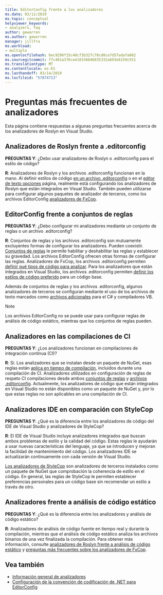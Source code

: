 ```yaml
---
title: EditorConfig frente a los analizadores
ms.date: 03/11/2019
ms.topic: conceptual
helpviewer_keywords:
- analyzers, faq
author: gewarren
ms.author: gewarren
manager: jillfra
ms.workload:
- multiple
ms.openlocfilehash: bec9296f15c48cf3b327c78cd0ce7d57adafa002
ms.sourcegitcommit: f7c401a376ce410336846835332a693e6159c551
ms.translationtype: MT
ms.contentlocale: es-ES
ms.lasthandoff: 03/14/2019
ms.locfileid: "57874713"
---
```

# <a name="analyzers-faq"></a>Preguntas más frecuentes de analizadores

Esta página contiene respuestas a algunas preguntas frecuentes acerca de los analizadores de Roslyn en Visual Studio.

## <a name="roslyn-analyzers-versus-editorconfig"></a>Analizadores de Roslyn frente a .editorconfig

**PREGUNTAS Y**: ¿Debo usar analizadores de Roslyn o .editorconfig para el estilo de código?

**R**: Analizadores de Roslyn y los archivos .editorconfig funcionan en la mano. Al definir estilos de código [en un archivo .editorconfig](../ide/editorconfig-code-style-settings-reference.md) o en el [editor de texto opciones](../ide/code-styles-and-quick-actions.md) página, realmente está configurando los analizadores de Roslyn que están integrados en Visual Studio. También pueden utilizarse para configurar algunos paquetes de analizador de terceros, como los archivos EditorConfig [analizadores de FxCop](configure-fxcop-analyzers.md).

## <a name="editorconfig-versus-rule-sets"></a>EditorConfig frente a conjuntos de reglas

**PREGUNTAS Y**: ¿Debo configurar mi analizadores mediante un conjunto de reglas o un archivo .editorconfig?

**R**: Conjuntos de reglas y los archivos .editorconfig son mutuamente excluyentes formas de configurar los analizadores. Pueden coexistir. [Conjuntos de reglas](analyzer-rule-sets.md) le permite habilitar y deshabilitar las reglas y establecer su gravedad. Los archivos EditorConfig ofrecen otras formas de configurar las reglas. Analizadores de FxCop, los archivos .editorconfig permiten [definir qué tipos de código para analizar](fxcop-analyzer-options.md). Para los analizadores que están integrados en Visual Studio, los archivos .editorconfig permiten [definir los estilos de código preferido](../ide/editorconfig-code-style-settings-reference.md) para un código base.

Además de conjuntos de reglas y los archivos .editorconfig, algunos analizadores de terceros se configuran mediante el uso de los archivos de texto marcados como [archivos adicionales](../ide/build-actions.md#build-action-values) para el C# y compiladores VB.

> [!NOTE]
> Los archivos EditorConfig no se puede usar para configurar reglas de análisis de código estático, mientras que los conjuntos de reglas pueden.

## <a name="analyzers-in-ci-builds"></a>Analizadores en las compilaciones de CI

**PREGUNTAS Y**: ¿Los analizadores funcionan en compilaciones de integración continua (CI)?

**R**: Sí. Los analizadores que se instalan desde un paquete de NuGet, esas reglas están [aplica en tiempo de compilación](roslyn-analyzers-overview.md#build-errors), incluidos durante una compilación de CI. Analizadores utilizados en configuración de reglas de respeto CI compilaciones desde ambos [conjuntos de reglas](analyzer-rule-sets.md) y [archivos .editorconfig](configure-fxcop-analyzers.md). Actualmente, los analizadores de código que están integrados en Visual Studio no están disponibles como un paquete de NuGet y, por lo que estas reglas no son aplicables en una compilación de CI.

## <a name="ide-analyzers-versus-stylecop"></a>Analizadores IDE en comparación con StyleCop

**PREGUNTAS Y**: ¿Qué es la diferencia entre los analizadores de código del IDE de Visual Studio y analizadores de StyleCop?

**R**: El IDE de Visual Studio incluye analizadores integrados que buscan ambos problemas de estilo y la calidad del código. Estas reglas le ayudarán a usar nuevas características del lenguaje, ya que se introducen y mejoran la facilidad de mantenimiento del código. Los analizadores IDE se actualizarán continuamente con cada versión de Visual Studio.

[Los analizadores de StyleCop](https://github.com/DotNetAnalyzers/StyleCopAnalyzers) son analizadores de terceros instalados como un paquete de NuGet que comprobación la coherencia de estilo en el código. En general, las reglas de StyleCop le permiten establecer preferencias personales para un código base sin recomendar un estilo a través de otro.

## <a name="analyzers-versus-static-code-analysis"></a>Analizadores frente a análisis de código estático

**PREGUNTAS Y**: ¿Qué es la diferencia entre los analizadores y análisis de código estático?

**R**: Analizadores de análisis de código fuente en tiempo real y durante la compilación, mientras que el análisis de código estático analiza los archivos binarios de una vez finalizada la compilación. Para obtener más información, consulte [analizadores de Roslyn frente a análisis de código estático](roslyn-analyzers-overview.md#roslyn-analyzers-vs-static-code-analysis) y [preguntas más frecuentes sobre los analizadores de FxCop](fxcop-analyzers-faq.md).

## <a name="see-also"></a>Vea también

- [Información general de analizadores](roslyn-analyzers-overview.md)
- [Configuración de la convención de codificación de .NET para EditorConfig](../ide/editorconfig-code-style-settings-reference.md)